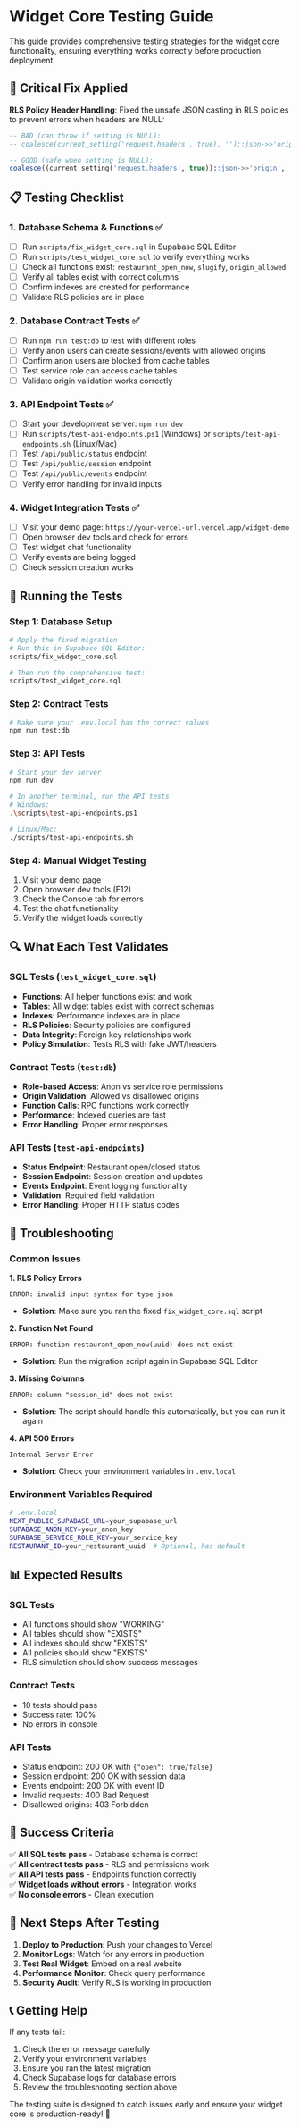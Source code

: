 # Widget Core Testing Guide

This guide provides comprehensive testing strategies for the widget core functionality, ensuring everything works correctly before production deployment.

## 🚨 Critical Fix Applied

**RLS Policy Header Handling**: Fixed the unsafe JSON casting in RLS policies to prevent errors when headers are NULL:

```sql
-- BAD (can throw if setting is NULL):
-- coalesce(current_setting('request.headers', true), '')::json->>'origin'

-- GOOD (safe when setting is NULL):
coalesce((current_setting('request.headers', true))::json->>'origin','')
```

## 📋 Testing Checklist

### 1. Database Schema & Functions ✅
- [ ] Run `scripts/fix_widget_core.sql` in Supabase SQL Editor
- [ ] Run `scripts/test_widget_core.sql` to verify everything works
- [ ] Check all functions exist: `restaurant_open_now`, `slugify`, `origin_allowed`
- [ ] Verify all tables exist with correct columns
- [ ] Confirm indexes are created for performance
- [ ] Validate RLS policies are in place

### 2. Database Contract Tests ✅
- [ ] Run `npm run test:db` to test with different roles
- [ ] Verify anon users can create sessions/events with allowed origins
- [ ] Confirm anon users are blocked from cache tables
- [ ] Test service role can access cache tables
- [ ] Validate origin validation works correctly

### 3. API Endpoint Tests ✅
- [ ] Start your development server: `npm run dev`
- [ ] Run `scripts/test-api-endpoints.ps1` (Windows) or `scripts/test-api-endpoints.sh` (Linux/Mac)
- [ ] Test `/api/public/status` endpoint
- [ ] Test `/api/public/session` endpoint
- [ ] Test `/api/public/events` endpoint
- [ ] Verify error handling for invalid inputs

### 4. Widget Integration Tests ✅
- [ ] Visit your demo page: `https://your-vercel-url.vercel.app/widget-demo`
- [ ] Open browser dev tools and check for errors
- [ ] Test widget chat functionality
- [ ] Verify events are being logged
- [ ] Check session creation works

## 🧪 Running the Tests

### Step 1: Database Setup
```bash
# Apply the fixed migration
# Run this in Supabase SQL Editor:
scripts/fix_widget_core.sql

# Then run the comprehensive test:
scripts/test_widget_core.sql
```

### Step 2: Contract Tests
```bash
# Make sure your .env.local has the correct values
npm run test:db
```

### Step 3: API Tests
```bash
# Start your dev server
npm run dev

# In another terminal, run the API tests
# Windows:
.\scripts\test-api-endpoints.ps1

# Linux/Mac:
./scripts/test-api-endpoints.sh
```

### Step 4: Manual Widget Testing
1. Visit your demo page
2. Open browser dev tools (F12)
3. Check the Console tab for errors
4. Test the chat functionality
5. Verify the widget loads correctly

## 🔍 What Each Test Validates

### SQL Tests (`test_widget_core.sql`)
- **Functions**: All helper functions exist and work
- **Tables**: All widget tables exist with correct schemas
- **Indexes**: Performance indexes are in place
- **RLS Policies**: Security policies are configured
- **Data Integrity**: Foreign key relationships work
- **Policy Simulation**: Tests RLS with fake JWT/headers

### Contract Tests (`test:db`)
- **Role-based Access**: Anon vs service role permissions
- **Origin Validation**: Allowed vs disallowed origins
- **Function Calls**: RPC functions work correctly
- **Performance**: Indexed queries are fast
- **Error Handling**: Proper error responses

### API Tests (`test-api-endpoints`)
- **Status Endpoint**: Restaurant open/closed status
- **Session Endpoint**: Session creation and updates
- **Events Endpoint**: Event logging functionality
- **Validation**: Required field validation
- **Error Handling**: Proper HTTP status codes

## 🐛 Troubleshooting

### Common Issues

**1. RLS Policy Errors**
```
ERROR: invalid input syntax for type json
```
- **Solution**: Make sure you ran the fixed `fix_widget_core.sql` script

**2. Function Not Found**
```
ERROR: function restaurant_open_now(uuid) does not exist
```
- **Solution**: Run the migration script again in Supabase SQL Editor

**3. Missing Columns**
```
ERROR: column "session_id" does not exist
```
- **Solution**: The script should handle this automatically, but you can run it again

**4. API 500 Errors**
```
Internal Server Error
```
- **Solution**: Check your environment variables in `.env.local`

### Environment Variables Required
```bash
# .env.local
NEXT_PUBLIC_SUPABASE_URL=your_supabase_url
SUPABASE_ANON_KEY=your_anon_key
SUPABASE_SERVICE_ROLE_KEY=your_service_key
RESTAURANT_ID=your_restaurant_uuid  # Optional, has default
```

## 📊 Expected Results

### SQL Tests
- All functions should show "WORKING"
- All tables should show "EXISTS"
- All indexes should show "EXISTS"
- All policies should show "EXISTS"
- RLS simulation should show success messages

### Contract Tests
- 10 tests should pass
- Success rate: 100%
- No errors in console

### API Tests
- Status endpoint: 200 OK with `{"open": true/false}`
- Session endpoint: 200 OK with session data
- Events endpoint: 200 OK with event ID
- Invalid requests: 400 Bad Request
- Disallowed origins: 403 Forbidden

## 🎯 Success Criteria

✅ **All SQL tests pass** - Database schema is correct  
✅ **All contract tests pass** - RLS and permissions work  
✅ **All API tests pass** - Endpoints function correctly  
✅ **Widget loads without errors** - Integration works  
✅ **No console errors** - Clean execution  

## 🚀 Next Steps After Testing

1. **Deploy to Production**: Push your changes to Vercel
2. **Monitor Logs**: Watch for any errors in production
3. **Test Real Widget**: Embed on a real website
4. **Performance Monitor**: Check query performance
5. **Security Audit**: Verify RLS is working in production

## 📞 Getting Help

If any tests fail:
1. Check the error message carefully
2. Verify your environment variables
3. Ensure you ran the latest migration
4. Check Supabase logs for database errors
5. Review the troubleshooting section above

The testing suite is designed to catch issues early and ensure your widget core is production-ready! 🎉
